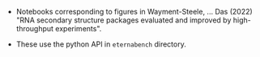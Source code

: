 * Notebooks corresponding to figures in Wayment-Steele, ... Das (2022) "RNA secondary structure packages evaluated and improved by high-throughput experiments". 

* These use the python API in `eternabench` directory.
